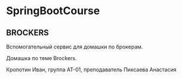 # SpringBootCourse
## BROCKERS

Вспомогательный сервис для домашки по брокерам.

Домашка по теме Brockers.⠀⠀⠀⠀⠀⠀⠀

Кропотин Иван, группа АТ-01, преподаватель Пиксаева Анастасия